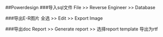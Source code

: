 ##Powerdesign
###导入sql文件
File >> Reverse Engineer >> Database

###导出E-R图片
全选 >> Edit >> Export Image

###导出doc
Report >> Generate report >> 选择report template 导出为rtf
